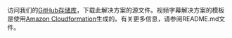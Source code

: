 访问我们的[GitHub存储库](https://github.com/awslabs/aws-video-transcriber/)，下载此解决方案的源文件。视频字幕解决方案的模板是使用[Amazon Cloudformation](https://aws.amazon.com/cn/cloudformation)生成的。有关更多信息，请参阅README.md文件。